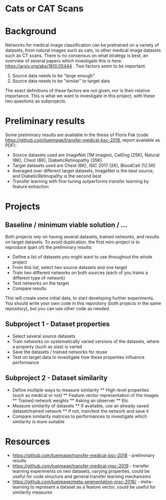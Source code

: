 # Cats or CAT Scans 



# Background

Networks for medical image classification can be pretrained on a variety of datasets, from natural images such as cats, to other medical image datasets such as CT scans. There is no consensus on what strategy is best, an overview of several papers which investigate this is here: https://arxiv.org/abs/1810.05444 . 
Two factors seem to be important:

1) Source data needs to be "large enough" 
2) Source data needs to be "similar" to target data

The exact definitions of these factors are not given, nor is their relative importance. This is what we want to investigate in this project, with these two questions as subprojects.  

# Preliminary results

Some preliminary results are available in the thesis of Floris Fok (code https://github.com/tueimage/transfer-medical-bsc-2018, report available as PDF):
* Source datasets used are ImageNet (1M images), CatDog (25K), Natural (8K), Chest (6K), DiabeticRetinopathy (35K) 
* Target datasets used are Chest (6K), ISIC 2017 (2K), BloodCell (12.5K)
* Averaged over different target datasets, ImageNet is the best source, and DiabeticRetinopathy is the second best 
* Transfer learning with fine-tuning outperforms transfer learning by feature extraction 


# Projects

## Baseline / minimum viable solution / ...  
Both projects rely on having several datasets, trained networks, and results on target datasets. To avoid duplication, the first mini-project is to reproduce (part of) the preliminary results:

* Define a list of datasets you might want to use throughout the whole project
* From this list, select two source datasets and one target
* Train two different networks on both sources (each of you trains a different type of network) 
* Test networks on the target
* Compare results 

This will create some initial data, to start developing further experiments. You should write your own code in this repository (both projects in the same repository), but you can use other code as needed. 


## Subproject 1 - Dataset properties 
* Select several source datasets 
* Train networks on systematically varied versions of the datasets, where a property (such as size) is varied
* Save the datasets / trained networks for reuse
* Test on target data to investigate how these properties influence performance


## Subproject 2 - Dataset similarity
* Define multiple ways to measure similarity
** High-level properties (such as medical or not) 
** Feature vector representation of the images
** Trained network weights
** Asking an observer
** Etc
* Measure similarity of datasets 
** If available, use an already saved dataset/trained network
** If not, train/test the network and save it
* Compare similarity matrices to performances to investigate which similarity is more suitable




# Resources

* https://github.com/tueimage/transfer-medical-bsc-2018 - preliminary results
* https://github.com/tueimage/transfer-medical-msc-2019 - transfer learning experiments on two datasets, varying properties, could be useful for code structure and general transfer learning mechanisms 
* https://github.com/tueimage/meta-segmentation-msc-2018/ - meta-learning to represent a dataset as a feature vector, could be useful for similarity measures 







